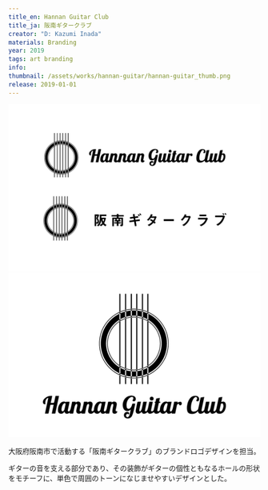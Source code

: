 ```yaml
---
title_en: Hannan Guitar Club
title_ja: 阪南ギタークラブ
creator: "D: Kazumi Inada"
materials: Branding
year: 2019
tags: art branding
info: 
thumbnail: /assets/works/hannan-guitar/hannan-guitar_thumb.png
release: 2019-01-01
---
```


![](/assets/works/hannan-guitar/hannan-guitar_00.png)
![](/assets/works/hannan-guitar/hannan-guitar_01.png)

大阪府阪南市で活動する「阪南ギタークラブ」のブランドロゴデザインを担当。

ギターの音を支える部分であり、その装飾がギターの個性ともなるホールの形状をモチーフに、単色で周囲のトーンになじませやすいデザインとした。
